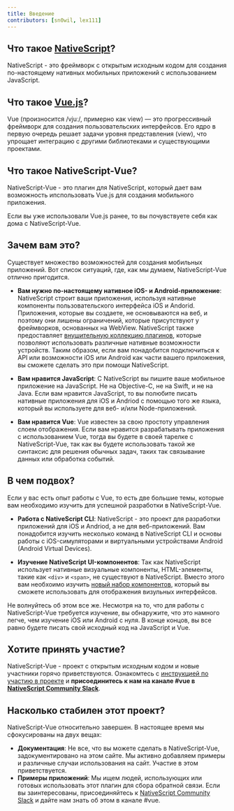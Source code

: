 ```yaml
---
title: Введение
contributors: [sn0wil, lex111]
---
```


## Что такое [NativeScript](https://www.nativescript.org/)?

NativeScript - это фреймворк с открытым исходным кодом для создания по-настоящему нативных мобильных приложений с использованием JavaScript.

## Что такое [Vue.js](https://vuejs.org/)?

Vue (произносится /vjuː/, примерно как view) — это прогрессивный фреймворк для создания пользовательских интерфейсов. Его ядро в первую очередь решает задачи уровня представления (view), что упрощает интеграцию с другими библиотеками и существующими проектами.

## Что такое NativeScript-Vue?

NativeScript-Vue - это плагин для NativeScript, который дает вам возможность ипспользовать Vue.js для создания мобильного приложения.

Если вы уже использовали Vue.js ранее, то вы почувствуете себя как дома с NativeScript-Vue.

## Зачем вам это?

Существует множество возможностей для создания мобильных приложений. Вот список ситуаций, где, как мы думаем, NativeScript-Vue отлично пригодится.

* **Вам нужно по-настоящему нативное iOS- и Android-приложение**: 
NativeScript строит ваши приложения, используя нативные компоненты пользовательского интерфейса iOS и Andorid. Приложения, которые вы создаете, не основываются на веб, и поэтому они лишены ограничений, которые присутствуют у фреймворков, основанных на  WebView. NativeScript также предоставляет [внушительную коллекцию плагинов](http://market.nativescript.org/), которые позволяют использовать различные нативные возможности устройств. Таким образом, если вам понадобится подключиться к API или возможности iOS или Android как части вашего приложения, вы сможете сделать это при помощи NativeScript.

* **Вам нравится JavaScript**: С NativeScript вы пишите ваше мобильное приложение на JavaScript. Не на Objective-C, не на Swift, и не на Java. Если вам нравится JavaScript, то вы полюбите писать нативные приложения для iOS и Andriod с помощью того же языка, который вы используете для веб- и/или Node-приложений.

* **Вам нравится Vue**: Vue известен за свою простоту управления слоем отображения. Если вам нравится разрабатывать приложения с использованием Vue, тогда вы будете в своей тарелке с NativeScript-Vue, так как вы будете использовать такой же синтаксис для решения обычных задач, таких так связывание данных или обработка событий.

## В чем подвох?

Если у вас есть опыт работы с Vue, то есть две большие темы, которые вам необходимо изучить для успешной разработки в NativeScript-Vue.

* **Работа с NativeScript CLI**: NativeScript - это проект для разработки приложений для iOS и Andriod, а не для веб-приложений. Вам понадобится изучить несколько команд в NativeScript CLI и основы работы с iOS-симуляторами и виртуальными устройствами Android (Android Virtual Devices).

* **Изучение NativeScript UI-компонентов**: Так как NativeScript использует нативные визуальные компоненты, HTML-элементы, такие как `<div>` и `<span>`, не существуют в NativeScript. Вместо этого вам необхоимо изучить [новый набор компонентов](https://docs.nativescript.org/ui/components), который вы сможете использовать для отображения визульных интерфейсов.

Не волнуйтесь об этом все же. Несмотря на то, что для работы с NativeScript-Vue требуется изучение, вы обнаружите, что это намного легче, чем изучение iOS или Android с нуля. В конце концов, вы все равно будете писать свой исходный код на JavaScript и Vue.

## Хотите принять участие?

NativeScript-Vue - проект с открытым исходным кодом и новые участники горячо приветствуются. Ознакомтесь с [инструкцией по участию в проекте](https://github.com/nativescript-vue/nativescript-vue/blob/master/CONTRIBUTING.md) и **присоединитесь к нам на канале #vue в [NativeScript Community Slack](https://developer.telerik.com/wp-login.php?action=slack-invitation)**.

## Насколько стабилен этот проект?

NativeScript-Vue относительно завершен. В настоящее время мы сфокусированы на двух вещах:

* **Документация**: Не все, что вы можете сделать в NativeScript-Vue, задокументировано на этом сайте. Мы активно добавляем примеры и различные случаи использования на сайт. Участие в этом приветствуется.
* **Примеры приложений**: Мы ищем людей, использующих или готовых использовать этот плагин для сбора обратной связи. Если вы заинтересованы, присоединяйтесь к [NativeScript Community Slack](https://developer.telerik.com/wp-login.php?action=slack-invitation) и дайте нам знать об этом в канале #vue.
